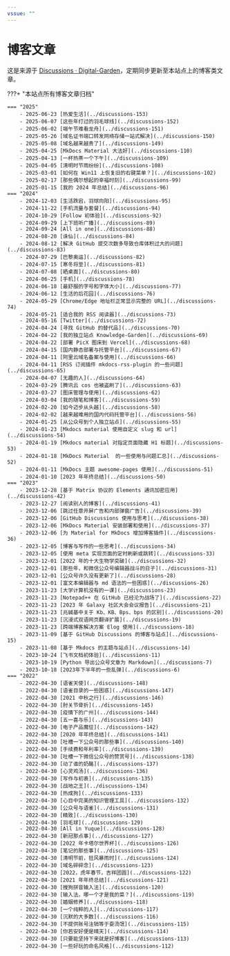 ```yaml
---
vssue: ""
---
```


# 博客文章

这是来源于 [Discussions · Digital-Garden](https://github.com/shenweiyan/Digital-Garden/discussions)，定期同步更新至本站点上的博客类文章。

???+ "本站点所有博客文章归档"

    === "2025"
        - 2025-06-23 [热爱生活](../discussions-153) 
        - 2025-06-07 [这些年打过的羽毛球线](../discussions-152) 
        - 2025-06-02 [端午节难看龙舟](../discussions-151) 
        - 2025-05-26 [域名证书端口转发网络存储一站式解决](../discussions-150) 
        - 2025-05-08 [域名越来越贵了](../discussions-149) 
        - 2025-04-25 [MkDocs Material 大法好](../discussions-110) 
        - 2025-04-13 [一杯热茶一个下午](../discussions-109) 
        - 2025-04-05 [清明时节雨纷纷](../discussions-108) 
        - 2025-03-01 [如何在 Win11 上恢复旧的右键菜单？](../discussions-102) 
        - 2025-02-17 [那些偶尔想起的幸福时刻](../discussions-99) 
        - 2025-01-15 [我的 2024 年总结](../discussions-96) 
    === "2024"
        - 2024-12-03 [生活跌宕，羽球向阳](../discussions-95) 
        - 2024-11-22 [手机流量与套餐](../discussions-94) 
        - 2024-10-29 [Follow 初体验](../discussions-92) 
        - 2024-09-29 [上下班听广播](../discussions-89) 
        - 2024-09-24 [All in one](../discussions-88) 
        - 2024-08-20 [诛仙](../discussions-84) 
        - 2024-08-12 [解决 GitHub 提交次数多导致仓库体积过大的问题](../discussions-83) 
        - 2024-07-29 [巴黎奥运](../discussions-82) 
        - 2024-07-15 [寒冬将至](../discussions-81) 
        - 2024-07-08 [晒桌面](../discussions-80) 
        - 2024-06-25 [手机](../discussions-78) 
        - 2024-06-18 [最舒服的字号和字体大小](../discussions-77) 
        - 2024-06-12 [生活的后花园](../discussions-76) 
        - 2024-05-29 [Chrome/Edge 地址栏正常显示完整的 URL](../discussions-74) 
        - 2024-05-21 [适合我的 RSS 阅读器](../discussions-73) 
        - 2024-05-16 [Twitter](../discussions-72) 
        - 2024-04-24 [寻找 GitHub 的替代品](../discussions-70) 
        - 2024-04-22 [我的独立站点 Knowledge-Garden](../discussions-69) 
        - 2024-04-22 [部署 PicX 图床到 Vercel](../discussions-68) 
        - 2024-04-15 [国内静态部署与托管平台](../discussions-67) 
        - 2024-04-11 [阿里云域名备案与使用](../discussions-66) 
        - 2024-04-11 [RSS 订阅插件 mkdocs-rss-plugin 的一些问题](../discussions-65) 
        - 2024-04-07 [无趣的人](../discussions-64) 
        - 2024-03-29 [腾讯云 cos 也被盗刷了](../discussions-63) 
        - 2024-03-27 [图床管理与使用](../discussions-62) 
        - 2024-03-04 [我的随笔和博客](../discussions-59) 
        - 2024-02-20 [如今迈步从头越](../discussions-58) 
        - 2024-02-02 [越来越难用的国内代码托管平台](../discussions-56) 
        - 2024-01-25 [从公众号到个人独立站点](../discussions-55) 
        - 2024-01-23 [Mkdocs material 使用自定义 slug 和 url](../discussions-54) 
        - 2024-01-19 [Mkdocs material 对指定页面隐藏 H1 标题](../discussions-53) 
        - 2024-01-18 [MkDocs Material  的一些使用与问题汇总](../discussions-52) 
        - 2024-01-11 [MkDocs 主题 awesome-pages 使用](../discussions-51) 
        - 2024-01-10 [2023 年年终总结](../discussions-50) 
    === "2023"
        - 2023-12-28 [基于 Matrix 协议的 Elements 通讯加密应用](../discussions-42) 
        - 2023-12-27 [阅读别人的博客](../discussions-41) 
        - 2023-12-06 [跳过任意开屏广告和内部弹窗广告](../discussions-39) 
        - 2023-12-06 [GitHub Discussions 使用与思考](../discussions-38) 
        - 2023-12-06 [MkDocs Material 安装部署和使用](../discussions-37) 
        - 2023-12-06 [为 Material for MkDocs 增加博客插件](../discussions-36) 
        - 2023-12-05 [博客与写作的一些思考](../discussions-34) 
        - 2023-12-05 [使用 meta 实现页面的定时刷新或跳转](../discussions-33) 
        - 2023-12-01 [2022 年的十大生物学突破](../discussions-32) 
        - 2023-12-01 [那些年，和微信公众号编辑器战斗的日子](../discussions-31) 
        - 2023-12-01 [公众号许久没有更新了](../discussions-28) 
        - 2023-12-01 [富文本编辑器与 md 语法的一些困惑](../discussions-26) 
        - 2023-11-23 [大学计算机没有的一课](../discussions-23) 
        - 2023-11-23 [Notepad++ 在 GitHub 已经沦为战场了](../discussions-22) 
        - 2023-11-23 [2023 年 Galaxy 社区大会会议报告](../discussions-21) 
        - 2023-11-23 [兆碱基中关于 Kb、KB、Bps、bps 的区别](../discussions-20) 
        - 2023-11-23 [沉浸式双语网页翻译扩展](../discussions-19) 
        - 2023-11-23 [跨端博客解决方案 Elog 使用](../discussions-18) 
        - 2023-11-09 [基于 GitHub Discussions 的博客与站点](../discussions-15) 
        - 2023-11-08 [基于 Mkdocs 的主题与站点](../discussions-14) 
        - 2023-10-24 [飞书文档初体验](../discussions-11) 
        - 2023-10-19 [Python 导出公众号文章为 Markdown](../discussions-7) 
        - 2023-10-18 [2023年下半年的一些乱弹](../discussions-6) 
    === "2022"
        - 2022-04-30 [语雀天使](../discussions-148) 
        - 2022-04-30 [语雀目录的一些困惑](../discussions-147) 
        - 2022-04-30 [2021 中秋之行](../discussions-146) 
        - 2022-04-30 [肘关节骨折](../discussions-145) 
        - 2022-04-30 [疫情下的广州](../discussions-144) 
        - 2022-04-30 [五一喜与乐](../discussions-143) 
        - 2022-04-30 [电子产品魔怔](../discussions-142) 
        - 2022-04-30 [2020 年年终总结](../discussions-141) 
        - 2022-04-30 [吐槽一下公众号的那些事](../discussions-140) 
        - 2022-04-30 [手续费和年利率](../discussions-139) 
        - 2022-04-30 [吐槽一下微信公众号的赞赏号](../discussions-138) 
        - 2022-04-30 [动了谁的奶酪](../discussions-137) 
        - 2022-04-30 [心灵鸡汤](../discussions-136) 
        - 2022-04-30 [写作与初衷](../discussions-135) 
        - 2022-04-30 [战地之王](../discussions-134) 
        - 2022-04-30 [热成狗](../discussions-133) 
        - 2022-04-30 [心目中完美的知识管理工具](../discussions-132) 
        - 2022-04-30 [公众号与语雀](../discussions-131) 
        - 2022-04-30 [精致](../discussions-130) 
        - 2022-04-30 [羽毛球](../discussions-129) 
        - 2022-04-30 [All in Yuque](../discussions-128) 
        - 2022-04-30 [新冠那点事](../discussions-127) 
        - 2022-04-30 [2022 年卡塔尔世界杯](../discussions-126) 
        - 2022-04-30 [笔记的那些事](../discussions-125) 
        - 2022-04-30 [清明节前，狂风暴雨时](../discussions-124) 
        - 2022-04-30 [域名碎碎念](../discussions-123) 
        - 2022-04-30 [2022，虎年春节，吉祥团圆](../discussions-122) 
        - 2022-04-30 [2021 年年终总结](../discussions-121) 
        - 2022-04-30 [搜狗拼音输入法](../discussions-120) 
        - 2022-04-30 [输入法，哪一个才是我的菜？](../discussions-119) 
        - 2022-04-30 [婚姻修养](../discussions-118) 
        - 2022-04-30 [一个纯粹的人](../discussions-117) 
        - 2022-04-30 [沉默的大多数](../discussions-116) 
        - 2022-04-30 [不提供账号注销等于耍流氓](../discussions-115) 
        - 2022-04-30 [你若安好便是晴天](../discussions-114) 
        - 2022-04-30 [只要能坚持下来就是好博客](../discussions-113) 
        - 2022-04-30 [一些好玩的命名风格](../discussions-112) 
